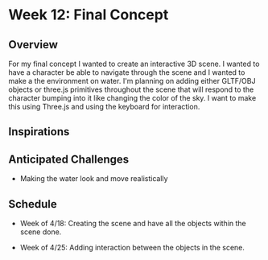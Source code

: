 # Week 12: Final Concept

## Overview

For my final concept I wanted to create an interactive 3D scene. I wanted to have a character be able to navigate through the scene and I wanted to make a the environment on water. I'm planning on adding either GLTF/OBJ objects or three.js primitives throughout the scene that will respond to the character bumping into it like changing the color of the sky. I want to make this using Three.js and using the keyboard for interaction.

## Inspirations

[](http://3.bp.blogspot.com/-xzmFPaz6iSE/TmB9XbxzCcI/AAAAAAAACpY/yN4HXOeI2BY/s280/water_simulation.png)
[](https://blog.logrocket.com/wp-content/uploads/2022/01/three-js-water-example.png)
[](https://external-preview.redd.it/1KcNJ4ifR5OMfvc0dsCkWFhpHYq2sM_TLpaFxf_00z8.jpg?width=640&crop=smart&auto=webp&s=ed7e6a2f4767a4fdf371ca53ee9fce69fee17663)

## Anticipated Challenges

- Making the water look and move realistically

## Schedule

- Week of 4/18: Creating the scene and have all the objects within the scene done.

- Week of 4/25: Adding interaction between the objects in the scene.
